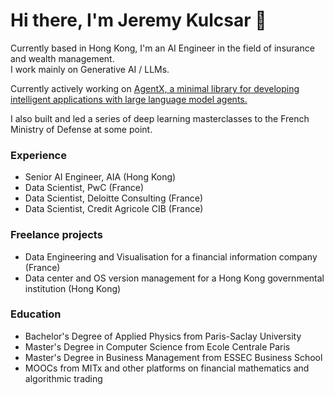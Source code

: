 # Hi there, I'm Jeremy Kulcsar 👋

Currently based in Hong Kong, I'm an AI Engineer in the field of insurance and wealth management.  
I work mainly on Generative AI / LLMs.

Currently actively working on [AgentX, a minimal library for developing intelligent applications with large language model agents.](https://github.com/JeremyKulcsarDS/agentx)

I also built and led a series of deep learning masterclasses to the French Ministry of Defense at some point.

### Experience
- Senior AI Engineer, AIA (Hong Kong)
- Data Scientist, PwC (France)
- Data Scientist, Deloitte Consulting (France)
- Data Scientist, Credit Agricole CIB (France)

### Freelance projects
- Data Engineering and Visualisation for a financial information company (France)
- Data center and OS version management for a Hong Kong governmental institution (Hong Kong)

### Education
- Bachelor's Degree of Applied Physics from Paris-Saclay University
- Master's Degree in Computer Science from Ecole Centrale Paris
- Master's Degree in Business Management from ESSEC Business School
- MOOCs from MITx and other platforms on financial mathematics and algorithmic trading
